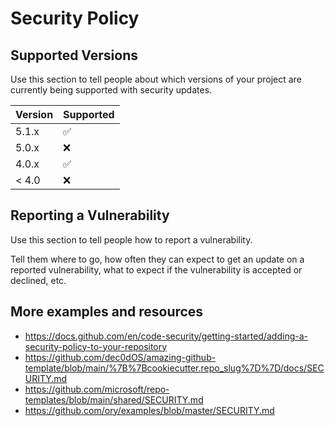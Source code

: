 # Security Policy

## Supported Versions

Use this section to tell people about which versions of your project are
currently being supported with security updates.

| Version | Supported          |
| ------- | ------------------ |
| 5.1.x   | :white_check_mark: |
| 5.0.x   | :x:                |
| 4.0.x   | :white_check_mark: |
| < 4.0   | :x:                |

## Reporting a Vulnerability

Use this section to tell people how to report a vulnerability.

Tell them where to go, how often they can expect to get an update on a
reported vulnerability, what to expect if the vulnerability is accepted or
declined, etc.



## More examples and resources
- https://docs.github.com/en/code-security/getting-started/adding-a-security-policy-to-your-repository
- https://github.com/dec0dOS/amazing-github-template/blob/main/%7B%7Bcookiecutter.repo_slug%7D%7D/docs/SECURITY.md
- https://github.com/microsoft/repo-templates/blob/main/shared/SECURITY.md
- https://github.com/ory/examples/blob/master/SECURITY.md
